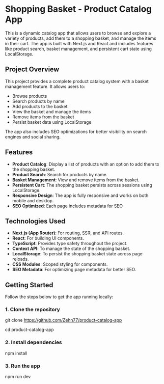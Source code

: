 # Shopping Basket - Product Catalog App



This is a dynamic catalog app that allows users to browse and explore a variety of products, add them to a shopping basket, and manage the items in their cart. The app is built with Next.js and React and includes features like product search, basket management, and persistent cart state using LocalStorage.


## Project Overview

This project provides a complete product catalog system with a basket management feature. It allows users to:

- Browse products
- Search products by name
- Add products to the basket
- View the basket and manage the items
- Remove items from the basket
- Persist basket data using LocalStorage

The app also includes SEO optimizations for better visibility on search engines and social sharing.

## Features

- **Product Catalog**: Display a list of products with an option to add them to the shopping basket.
- **Product Search**: Search for products by name.
- **Basket Management**: View and remove items from the basket.
- **Persistent Cart**: The shopping basket persists across sessions using LocalStorage.
- **Responsive Design**: The app is fully responsive and works on both mobile and desktop.
- **SEO Optimized**: Each page includes metadata for SEO

## Technologies Used

- **Next.js (App Router)**: For routing, SSR, and API routes.
- **React**: For building UI components.
- **TypeScript**: Provides type safety throughout the project.
- **Context API**: To manage the state of the shopping basket.
- **LocalStorage**: To persist the shopping basket state across page reloads.
- **CSS Modules**: Scoped styling for components.
- **SEO Metadata**: For optimizing page metadata for better SEO.

## Getting Started

Follow the steps below to get the app running locally:

### 1. Clone the repository

git clone https://github.com/Zehn77/product-catalog-app

cd product-catalog-app

### 2. Install dependencies

npm install

### 3. Run the app

npm run dev




